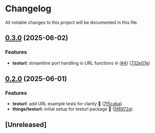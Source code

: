 # Changelog

All notable changes to this project will be documented in this file.

## [0.3.0](https://github.com/madflojo/testlazy/compare/v0.2.0...v0.3.0) (2025-06-02)


### Features

* **testurl:** streamline port handling in URL functions 🌐 ([#4](https://github.com/madflojo/testlazy/issues/4)) ([732e07e](https://github.com/madflojo/testlazy/commit/732e07e1b146efd09334c2ac6c4e6d7ebb92a7bc))

## [0.2.0](https://github.com/madflojo/testlazy/compare/v0.1.0...v0.2.0) (2025-06-01)


### Features

* **testurl:** add URL example tests for clarity 📜 ([7f5caba](https://github.com/madflojo/testlazy/commit/7f5caba15f00f08cb1d855a5212d7b469437d7b2))
* **things/testurl:** initial setup for testurl package 🚀 ([5f8972a](https://github.com/madflojo/testlazy/commit/5f8972a9dbbd78898b29a0792a033cdf229f854c))

## [Unreleased]
